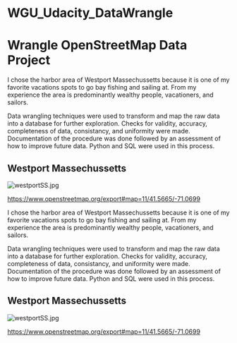 # WGU_Udacity_DataWrangle

<h1>Wrangle OpenStreetMap Data Project</h1>

I chose the harbor area of Westport Massechussetts because it is one of my favorite vacations spots to go bay fishing and sailing at. From my experience the area is predominantly wealthy people, vacationers, and sailors. 

Data wrangling techniques were used to transform and map the raw data into a database for further exploration. Checks for validity, accuracy, completeness of data, consistancy, and uniformity were made. Documentation of the procedure was done followed by an assessment of how to improve future data. Python and SQL were used in this process.

<h2>Westport Massechussetts</h2>

![westportSS.jpg](attachment:westportSS.jpg)

https://www.openstreetmap.org/export#map=11/41.5665/-71.0699

I chose the harbor area of Westport Massechussetts because it is one of my favorite vacations spots to go bay fishing and sailing at. From my experience the area is predominantly wealthy people, vacationers, and sailors. 

Data wrangling techniques were used to transform and map the raw data into a database for further exploration. Checks for validity, accuracy, completeness of data, consistancy, and uniformity were made. Documentation of the procedure was done followed by an assessment of how to improve future data. Python and SQL were used in this process.

<h2>Westport Massechussetts</h2>

![westportSS.jpg](attachment:westportSS.jpg)

https://www.openstreetmap.org/export#map=11/41.5665/-71.0699
